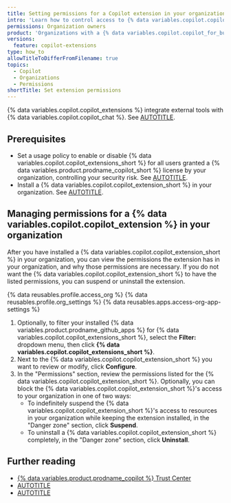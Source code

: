 ```yaml
---
title: Setting permissions for a Copilot extension in your organization
intro: 'Learn how to control access to {% data variables.copilot.copilot_extensions %}.'
permissions: Organization owners
product: 'Organizations with a {% data variables.copilot.copilot_for_business %} or {% data variables.copilot.copilot_enterprise %} plan'
versions:
  feature: copilot-extensions
type: how_to
allowTitleToDifferFromFilename: true
topics:
  - Copilot
  - Organizations
  - Permissions
shortTitle: Set extension permissions
---
```


{% data variables.copilot.copilot_extensions %} integrate external tools with {% data variables.copilot.copilot_chat %}. See [AUTOTITLE](/copilot/concepts/build-copilot-extensions/about-building-copilot-extensions).

## Prerequisites

* Set a usage policy to enable or disable {% data variables.copilot.copilot_extensions_short %} for all users granted a {% data variables.product.prodname_copilot_short %} license by your organization, controlling your security risk. See [AUTOTITLE](/copilot/how-tos/administer/organizations/managing-policies-for-copilot-in-your-organization).
* Install a {% data variables.copilot.copilot_extension_short %} in your organization. See [AUTOTITLE](/copilot/how-tos/context/install-copilot-extensions/extending-the-capabilities-of-github-copilot-in-your-organization).

## Managing permissions for a {% data variables.copilot.copilot_extension %} in your organization

After you have installed a {% data variables.copilot.copilot_extension_short %} in your organization, you can view the permissions the extension has in your organization, and why those permissions are necessary. If you do not want the {% data variables.copilot.copilot_extension_short %} to have the listed permissions, you can suspend or uninstall the extension.

{% data reusables.profile.access_org %}
{% data reusables.profile.org_settings %}
{% data reusables.apps.access-org-app-settings %}
1. Optionally, to filter your installed {% data variables.product.prodname_github_apps %} for {% data variables.copilot.copilot_extensions_short %}, select the **Filter:** dropdown menu, then click **{% data variables.copilot.copilot_extensions_short %}**.
1. Next to the {% data variables.copilot.copilot_extension_short %} you want to review or modify, click **Configure**.
1. In the "Permissions" section, review the permissions listed for the {% data variables.copilot.copilot_extension_short %}. Optionally, you can block the {% data variables.copilot.copilot_extension_short %}'s access to your organization in one of two ways:
    * To indefinitely suspend the {% data variables.copilot.copilot_extension_short %}'s access to resources in your organization while keeping the extension installed, in the "Danger zone" section, click **Suspend**.
    * To uninstall a {% data variables.copilot.copilot_extension_short %} completely, in the "Danger zone" section, click **Uninstall**.

## Further reading

* [{% data variables.product.prodname_copilot %} Trust Center](https://copilot.github.trust.page)
* [AUTOTITLE](/copilot/how-tos/context/install-copilot-extensions/using-extensions-to-integrate-external-tools-with-copilot-chat)
* [AUTOTITLE](/copilot/concepts/build-copilot-extensions/about-building-copilot-extensions)
